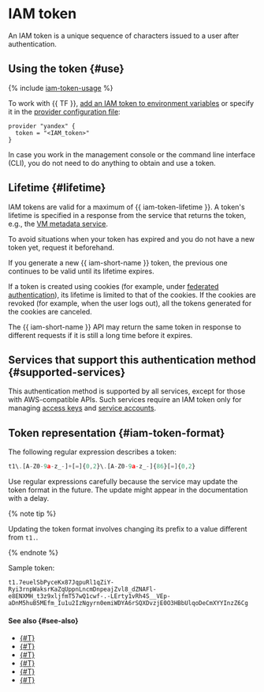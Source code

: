 # IAM token

An IAM token is a unique sequence of characters issued to a user after authentication.

## Using the token {#use}

{% include [iam-token-usage](../../../_includes/iam-token-usage.md) %}

To work with {{ TF }}, [add an IAM token to environment variables](../../../tutorials/infrastructure-management/terraform-quickstart.md#get-credentials) or specify it in the [provider configuration file](../../../tutorials/infrastructure-management/terraform-quickstart.md#configure-provider):

```
provider "yandex" {
  token = "<IAM_token>"
}
```

In case you work in the management console or the command line interface (CLI), you do not need to do anything to obtain and use a token.

## Lifetime {#lifetime}

IAM tokens are valid for a maximum of {{ iam-token-lifetime }}. A token's lifetime is specified in a response from the service that returns the token, e.g., the [VM metadata service](../../../compute/operations/vm-connect/auth-inside-vm.md).

To avoid situations when your token has expired and you do not have a new token yet, request it beforehand.

If you generate a new {{ iam-short-name }} token, the previous one continues to be valid until its lifetime expires.

If a token is created using cookies (for example, under [federated authentication](../../../cli/operations/authentication/federated-user.md)), its lifetime is limited to that of the cookies. If the cookies are revoked (for example, when the user logs out), all the tokens generated for the cookies are canceled.

The {{ iam-short-name }} API may return the same token in response to different requests if it is still a long time before it expires.

## Services that support this authentication method {#supported-services}

This authentication method is supported by all services, except for those with AWS-compatible APIs. Such services require an IAM token only for managing [access keys](access-key.md) and [service accounts](../users/service-accounts.md).

## Token representation {#iam-token-format}

The following regular expression describes a token:

```javascript
t1\.[A-Z0-9a-z_-]+[=]{0,2}\.[A-Z0-9a-z_-]{86}[=]{0,2}
```

Use regular expressions carefully because the service may update the token format in the future. The update might appear in the documentation with a delay.

{% note tip %}

Updating the token format involves changing its prefix to a value different from `t1.`.

{% endnote %}

Sample token:

```text
t1.7euelSbPyceKx87JqpuRl1qZiY-Ryi3rnpWaksrKaZqUppnLncmDnpeajZvl8_dZNAFl-e8ENXMH_t3z9xljfmT57wQ1cwf-.-LErty1vRh4S__VEp-aDnM5huB5MEfm_Iu1u2IzNgyrn0emiWDYA6rSQXDvzjE0O3HBbUlqoDeCmXYYInzZ6Cg
```

#### See also {#see-also}

* [{#T}](../../operations/iam-token/create.md)
* [{#T}](../../operations/iam-token/create-for-sa.md)
* [{#T}](../../operations/iam-token/create-for-federation.md)
* [{#T}](../../../compute/operations/vm-connect/auth-inside-vm.md)
* [{#T}](../../../functions/operations/function-sa.md)
* [{#T}](./index.md)

